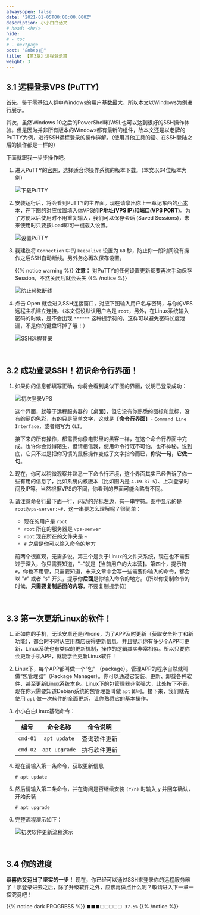 ```yaml
---
alwaysopen: false
date: "2021-01-05T00:00:00.000Z"
description: 小小白白话文
# head: <hr/>
hide:
# - toc
# - nextpage
post: "&nbsp;📙"
title: 【第3章】远程登录篇
weight: 3
---
```


## 3.1 远程登录VPS (PuTTY)

首先，鉴于零基础人群中Windows的用户基数最大，所以本文以Windows为例进行展示。

其次，虽然Windows 10之后的PowerShell和WSL也可以达到很好的SSH操作体验。但是因为并非所有版本的Windows都有最新的组件，故本文还是以老牌的PuTTY为例，进行SSH远程登录的操作详解。（使用其他工具的话、在SSH登陆之后的操作都是一样的）

下面就跟我一步步操作吧。

1. 进入PuTTY的[官网](https://www.chiark.greenend.org.uk/~sgtatham/putty/latest.html)，选择适合你操作系统的版本下载。（本文以64位版本为例）

    <img src="../ch03-img01-putty-download.png"  alt="下载PuTTY"/>

2. 安装运行后，将会看到PuTTY的主界面。现在请拿出你上一章记东西的[小本本](../ch02-preparation/#21-%E8%8E%B7%E5%8F%96%E4%B8%80%E5%8F%B0vps)，在下图的对应位置填入你VPS的**IP地址(VPS IP)**和**端口(VPS PORT)**。为了方便以后使用时不用重复输入，我们可以保存会话 (Saved Sessions)，未来使用时只要按Load即可一键载入设置。

    <img src="../ch03-img02-putty-settings.png"  alt="设置PuTTY"/>

3. 我建议将 `Connection` 中的 `keepalive` 设置为 `60` 秒，防止你一段时间没有操作之后SSH自动断线。另外务必再次保存设置。

    {{% notice warning  %}}
**注意：** 对PuTTY的任何设置更新都要再次手动保存Session，不然关闭后就会丢失
{{% /notice %}}

    <img src="../ch03-img03-putty-keepalive.png"  alt="防止频繁断线"/>

4. 点击 Open 就会进入SSH连接窗口，对应下图输入用户名与密码，与你的VPS远程主机建立连接。（本文假设默认用户名是 `root`，另外，在Linux系统输入密码的时候，是不会出现 `******` 这种提示符的，这样可以避免密码长度泄漏，不是你的键盘坏掉了哦！）

    <img src="../ch03-img04-ssh-login.png"  alt="SSH远程登录"/>


</br>

## 3.2 成功登录SSH！初识命令行界面！
1. 如果你的信息都填写正确，你将会看到类似下图的界面，说明已登录成功：

    <img src="../ch03-img05-ssh-login-success.png"  alt="初次登录VPS"/>

    这个界面，就等于远程服务器的【桌面】，但它没有你熟悉的图标和鼠标，没有绚丽的色彩，有的只是简单文字，这就是【**命令行界面**】- `Command Line Interface`，或者缩写为 `CLI`。
    
    接下来的所有操作，都需要你像电影里的黑客一样，在这个命令行界面中完成。也许你会觉得陌生，但请相信我，使用命令行既不可怕，也不神秘。说到底，它只不过是把你习惯的鼠标操作变成了文字指令而已，**你说一句，它做一句**。

2. 现在，你可以稍微观察并熟悉一下命令行环境，这个界面其实已经告诉了你一些有用的信息了，比如系统内核版本（比如图内是 `4.19.37-5`）、上次登录时间及IP等。当然根据VPS的不同，你看到的界面可能会略有不同。

3. 请注意命令行最下面一行，闪动的光标左边，有一串字符。图中显示的是`root@vps-server:~#`，这一串要怎么理解呢？很简单：

    - 现在的用户是 `root`
    - `root` 所在的服务器是 `vps-server`
    - `root` 现在所在的文件夹是 `~` 
    - `#` 之后是你可以输入命令的地方

    前两个很直观，无需多说。第三个是关于Linux的文件夹系统，现在也不需要过于深入，你只需要知道，"`~`"就是【当前用户的大本营】。第四个，提示符`#`，你也不用管，只需要知道，未来文章中会写一些需要你输入的命令，都会以 "`#`" 或者 "`$`" 开头，提示你**后面**是你输入命令的地方。（所以你复制命令的时候，**只需要复制后面的内容**，不要复制提示符）


</br>

## 3.3 第一次更新Linux的软件！
1. 正如你的手机，无论安卓还是iPhone，为了APP及时更新（获取安全补丁和新功能），都会时不时从应用商店获得更新信息，并且提示你有多少个APP可更新，Linux系统也有类似的更新机制，操作的逻辑其实非常相似。所以只要你会更新手机APP，就能学会更新Linux软件！

2. Linux下，每个APP都叫做一个“包” （package）。管理APP的程序自然就叫做“包管理器”（Package Manager）。你可以通过它安装、更新、卸载各种软件、甚至更新Linux系统本身。Linux下的包管理器非常强大，此处按下不表，现在你只需要知道Debian系统的包管理器叫做 `apt` 即可。接下来，我们就先使用 `apt` 做一次软件的全面更新，让你熟悉它的基本操作。

3. 小小白白Linux基础命令：

    | 编号 | 命令名称 | 命令说明 |
    |:--:|:--:|:--:|
    | `cmd-01` | `apt update` | 查询软件更新 |
    | `cmd-02` | `apt upgrade` | 执行软件更新 |

4. 现在请输入第一条命令，获取更新信息
    ```
    # apt update
    ```

5. 然后请输入第二条命令，并在询问是否继续安装 `(Y/n)` 时输入 `y` 并回车确认，开始安装
    ```
    # apt upgrade
    ```

6. 完整流程演示如下：

    <img src="../ch03-img06-apt-upgrade-full.gif"  alt="初次软件更新流程演示"/>


</br>

## 3.4 你的进度
**恭喜你又迈出了坚实的一步！** 现在，你已经可以通过SSH来登录你的远程服务器了！那登录进去之后，除了升级软件之外，应该再做点什么呢？敬请进入下一章一探究竟吧！


{{% notice dark PROGRESS  %}} `⬛⬛⬛⬜⬜⬜⬜⬜ 37.5%` {{% /notice %}}
